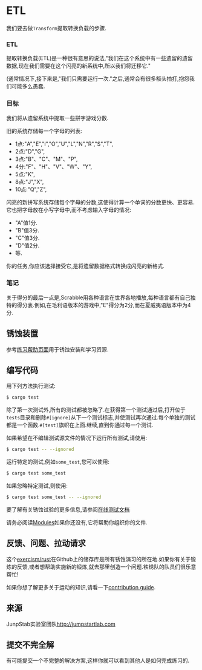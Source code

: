 # ETL

我们要去做`Transform`提取转换负载的步骤.

### ETL

提取转换负载(ETL)是一种很有意思的说法,"我们在这个系统中有一些遗留的遗留数据,现在我们需要在这个闪亮的新系统中,所以我们将迁移它."

(通常情况下,接下来是,"我们只需要运行一次."之后,通常会有很多额头拍打,抱怨我们可能多么愚蠢.

### 目标

我们将从遗留系统中提取一些拼字游戏分数.

旧的系统存储每一个字母的列表:

-   1点:"A","E","I","O","U","L","N","R","S","T",
-   2点:"D","G",
-   3点:"B"、"C"、"M"、"P",
-   4分:"F"、"H"、"V"、"W"、"Y",
-   5点:"K",
-   8点:"J","X",
-   10点:"Q","Z",

闪亮的新拼写系统存储每个字母的分数,这使得计算一个单词的分数更快、更容易.它也把字母放在小写字母中,而不考虑输入字母的情况:

-   "A"值1分.
-   "B"值3分.
-   "C"值3分.
-   "D"值2分.
-   等.

你的任务,你应该选择接受它,是将遗留数据格式转换成闪亮的新格式.

### 笔记

关于得分的最后一点是,Scrabble用各种语言在世界各地播放,每种语言都有自己独特的得分表.例如,在毛利语版本的游戏中,"E"得分为2分,而在夏威夷语版本中为4分.

## 锈蚀装置

参考[练习帮助页面][help-page]用于锈蚀安装和学习资源.

## 编写代码

用下列方法执行测试:

```bash
$ cargo test
```

除了第一次测试外,所有的测试都被忽略了.在获得第一个测试通过后,打开位于`tests`目录和删除`#[ignore]`从下一个测试标志,并使测试再次通过.每个单独的测试都是一个函数.`#[test]`旗帜在上面.继续,直到你通过每一个测试.

如果希望在不编辑测试源文件的情况下运行所有测试,请使用:

```bash
$ cargo test -- --ignored
```

运行特定的测试,例如`some_test`,您可以使用:

```bash
$ cargo test some_test
```

如果忽略特定测试,则使用:

```bash
$ cargo test some_test -- --ignored
```

要了解有关锈蚀试验的更多信息,请参阅[在线测试文档][rust-tests]

请务必阅读[Modules](https://doc.rust-lang.org/book/2018-edition/ch07-00-modules.html)如果你还没有,它将帮助你组织你的文件.

## 反馈、问题、拉动请求

这个[exercism/rust](https://github.com/exercism/rust)在Github上的储存库是所有锈蚀演习的所在地.如果你有关于锻炼的反馈,或者想帮助实施新的锻炼,就去那里创造一个问题.铁锈队的队员们很乐意帮忙!

如果你想了解更多关于运动的知识,请看一下[contribution guide](https://github.com/exercism/docs/blob/master/contributing-to-language-tracks/README.md).

[help-page]: https://exercism.io/tracks/rust/learning

[modules]: https://doc.rust-lang.org/book/2018-edition/ch07-00-modules.html

[cargo]: https://doc.rust-lang.org/book/2018-edition/ch14-00-more-about-cargo.html

[rust-tests]: https://doc.rust-lang.org/book/2018-edition/ch11-02-running-tests.html

## 来源

JunpStab实验室团队<http://jumpstartlab.com>

## 提交不完全解

有可能提交一个不完整的解决方案,这样你就可以看到其他人是如何完成练习的.
